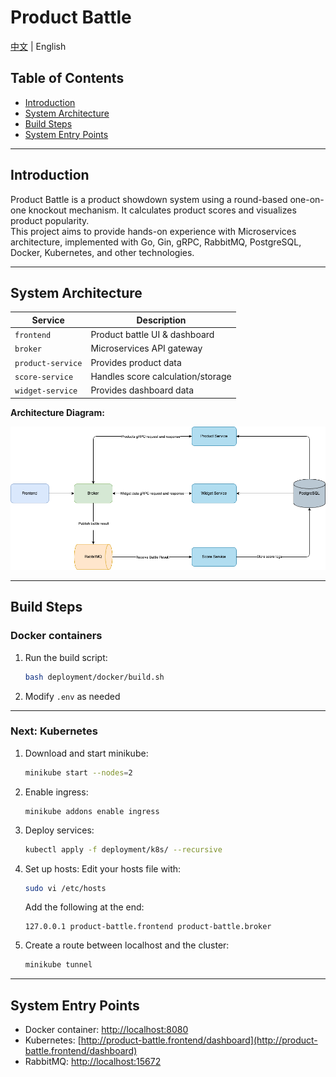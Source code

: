 # Product Battle

[中文](./README-ZHTW.md) | English

## Table of Contents
- [Introduction](#introduction)
- [System Architecture](#system-architecture)
- [Build Steps](#build-steps)
- [System Entry Points](#system-entry-points)

---

## Introduction

Product Battle is a product showdown system using a round-based one-on-one knockout mechanism. It calculates product scores and visualizes product popularity.\
This project aims to provide hands-on experience with Microservices architecture, implemented with Go, Gin, gRPC, RabbitMQ, PostgreSQL, Docker, Kubernetes, and other technologies.

---

## System Architecture

| Service            | Description                        |
|--------------------|------------------------------------|
| `frontend`         | Product battle UI & dashboard      |
| `broker`           | Microservices API gateway          |
| `product-service`  | Provides product data              |
| `score-service`    | Handles score calculation/storage  |
| `widget-service`   | Provides dashboard data            |

**Architecture Diagram:**

![Architecture Diagram](system.drawio.png)

---

## Build Steps

### Docker containers

1. Run the build script:
   ```bash
   bash deployment/docker/build.sh
   ```
2. Modify `.env` as needed

---

### Next: Kubernetes

1. Download and start minikube:
   ```bash
   minikube start --nodes=2
   ```
2. Enable ingress:
   ```
   minikube addons enable ingress
   ```
3. Deploy services:
   ```bash
   kubectl apply -f deployment/k8s/ --recursive
   ```
4. Set up hosts:
   Edit your hosts file with:
   ```bash
   sudo vi /etc/hosts
   ```
   Add the following at the end:
   ```
   127.0.0.1 product-battle.frontend product-battle.broker
   ```

5. Create a route between localhost and the cluster:
   ```bash
   minikube tunnel
   ```

---

## System Entry Points

- Docker container: [http://localhost:8080](http://localhost:8080)
- Kubernetes: [http://product-battle.frontend/dashboard](http://product-battle.frontend/dashboard)
- RabbitMQ: [http://localhost:15672](http://localhost:15672)